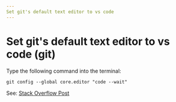 ```yaml
---
Set git's default text editor to vs code
---
```

# Set git's default text editor to vs code (git)
Type the following command into the terminal:

`git config --global core.editor "code --wait"`

See: [Stack Overflow Post](https://stackoverflow.com/questions/30024353/how-to-use-visual-studio-code-as-default-editor-for-git)